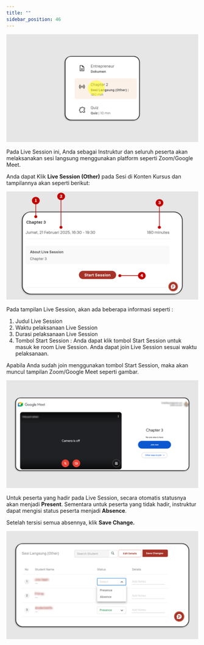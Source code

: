 ```yaml
---
title: ""
sidebar_position: 46
---
```

![](/img/ls-other-skills_indo-1.png)

Pada Live Session ini, Anda sebagai Instruktur dan seluruh peserta akan melaksanakan sesi langsung menggunakan platform seperti Zoom/Google Meet.

Anda dapat Klik **Live Session (Other)** pada Sesi di Konten Kursus dan tampilannya akan seperti berikut:

![](/img/ls-other-skills_indo-2.png)

Pada tampilan Live Session, akan ada beberapa informasi seperti :

1. Judul Live Session
2. Waktu pelaksanaan Live Session
3. Durasi pelaksanaan Live Session
4. Tombol Start Session : Anda dapat klik tombol Start Session untuk masuk ke room Live Session. Anda dapat join Live Session sesuai waktu pelaksanaan.

Apabila Anda sudah join menggunakan tombol Start Session, maka akan muncul tampilan Zoom/Google Meet seperti gambar.

![](/img/ls-other-skills_3.png)

Untuk peserta yang hadir pada Live Session, secara otomatis statusnya akan menjadi **Present**. Sementara untuk peserta yang tidak hadir, instruktur dapat mengisi status peserta menjadi **Absence**. 

Setelah tersisi semua absennya, klik **Save Change.**

![](/img/ls-other-skills_indo-4.png)
